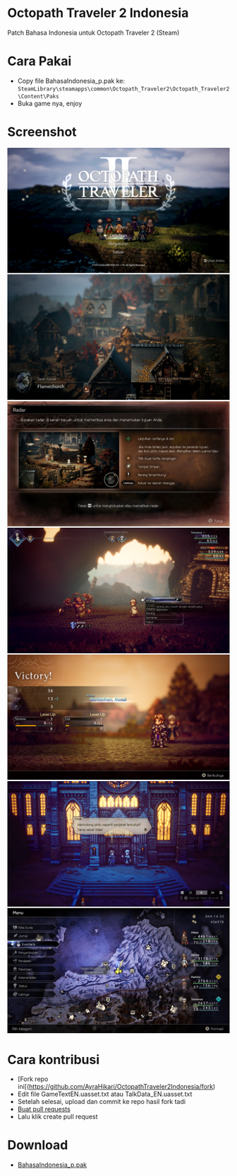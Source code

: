 # Octopath Traveler 2 Indonesia
Patch Bahasa Indonesia untuk Octopath Traveler 2 (Steam)

# Cara Pakai
- Copy file BahasaIndonesia_p.pak ke: `SteamLibrary\steamapps\common\Octopath_Traveler2\Octopath_Traveler2\Content\Paks`
- Buka game nya, enjoy

# Screenshot
<img src="./screenshot/Screenshot (382).png"/>
<img src="./screenshot/Screenshot (376).png"/>
<img src="./screenshot/Screenshot (377).png"/>
<img src="./screenshot/Screenshot (379).png"/>
<img src="./screenshot/Screenshot (380).png"/>
<img src="./screenshot/Screenshot (381).png"/>
<img src="./screenshot/Screenshot (383).png"/>

# Cara kontribusi
- [Fork repo ini[(https://github.com/AyraHikari/OctopathTraveler2Indonesia/fork)
- Edit file GameTextEN.uasset.txt atau TalkData_EN.uasset.txt
- Setelah selesai, upload dan commit ke repo hasil fork tadi
- [Buat pull requests](https://github.com/AyraHikari/OctopathTraveler2Indonesia/compare)
- Lalu klik create pull request

# Download
- [BahasaIndonesia_p.pak](https://github.com/AyraHikari/OctopathTraveler2Indonesia/releases)
